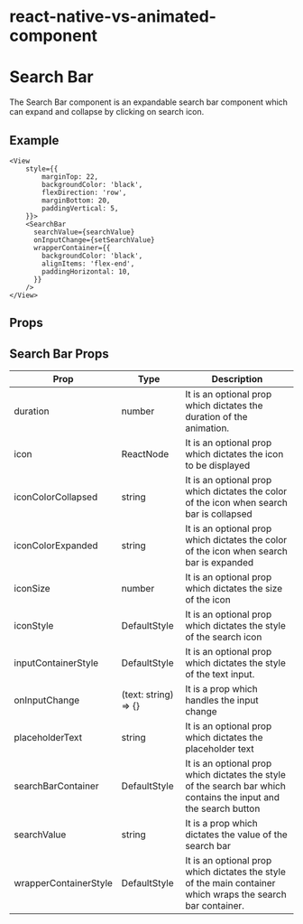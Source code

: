 # react-native-vs-animated-component

# Search Bar

The Search Bar component is an expandable search bar component which can expand and collapse by clicking on search icon.

## Example

```
<View
    style={{
        marginTop: 22,
        backgroundColor: 'black',
        flexDirection: 'row',
        marginBottom: 20,
        paddingVertical: 5,
    }}>
    <SearchBar
      searchValue={searchValue}
      onInputChange={setSearchValue}
      wrapperContainer={{
        backgroundColor: 'black',
        alignItems: 'flex-end',
        paddingHorizontal: 10,
      }}
    />
</View>
```

## Props

## Search Bar Props

| Prop                  | Type                 | Description                                                                                                      |
| --------------------- | -------------------- | ---------------------------------------------------------------------------------------------------------------- |
| duration              | number               | It is an optional prop which dictates the duration of the animation.                                             |
| icon                  | ReactNode            | It is an optional prop which dictates the icon to be displayed                                                   |
| iconColorCollapsed    | string               | It is an optional prop which dictates the color of the icon when search bar is collapsed                         |
| iconColorExpanded     | string               | It is an optional prop which dictates the color of the icon when search bar is expanded                          |
| iconSize              | number               | It is an optional prop which dictates the size of the icon                                                       |
| iconStyle             | DefaultStyle         | It is an optional prop which dictates the style of the search icon                                               |
| inputContainerStyle   | DefaultStyle         | It is an optional prop which dictates the style of the text input.                                               |
| onInputChange         | (text: string) => {} | It is a prop which handles the input change                                                                      |
| placeholderText       | string               | It is an optional prop which dictates the placeholder text                                                       |
| searchBarContainer    | DefaultStyle         | It is an optional prop which dictates the style of the search bar which contains the input and the search button |
| searchValue           | string               | It is a prop which dictates the value of the search bar                                                          |
| wrapperContainerStyle | DefaultStyle         | It is an optional prop which dictates the style of the main container which wraps the search bar container.      |
